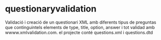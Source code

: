 # questionaryvalidation
Validació i creació de un questionari
XML amb diferents tipus de preguntas que continguintels elements de type, title, option, answer i tot validad amb wwww.xmlvalidation.com. el projecte conté questions.xml i questions.dtd
